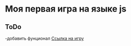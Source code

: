 # Моя первая игра на языке js
## ToDo
-добавить фунционал
[Ссылка на игру]( https://zhanarys1.github.io/Game/)